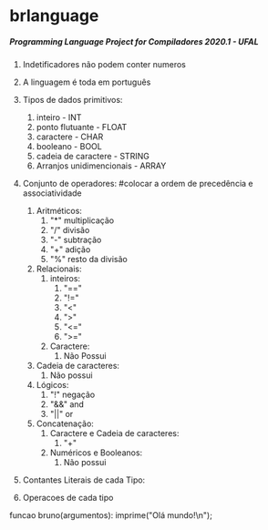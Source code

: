 # brlanguage
##### Programming Language Project for Compiladores 2020.1 - UFAL




1. Indetificadores não podem conter numeros 
1. A linguagem é toda em português
1. Tipos de dados primitivos:
   1. inteiro - INT
   1. ponto flutuante - FLOAT
   1. caractere - CHAR
   1. booleano - BOOL
   1. cadeia de caractere - STRING
   1. Arranjos unidimencionais - ARRAY

1. Conjunto de operadores: #colocar a ordem de precedência e associatividade
   1. Aritméticos:
      1. "*" multiplicação
      1. "/" divisão
      1. "-" subtração
      1. "+" adição
      1. "%" resto da divisão
    1. Relacionais:
       1. inteiros:
          1. "=="
          1. "!="
          1. "<"
          1. ">"
          1. "<="
          1. ">="
        1. Caractere:
           1. Não Possui
     1. Cadeia de caracteres:
        1. Não possui
     1. Lógicos:
        1. "!" negação
        1. "&&" and
        1. "||" or
     1. Concatenação:
        1. Caractere e Cadeia de caracteres:
           1. "+"
        1. Numéricos e Booleanos:
           1. Não possui


1. Contantes Literais de cada Tipo:

1. Operacoes de cada tipo

funcao bruno(argumentos):
  imprime("Olá mundo!\n");

